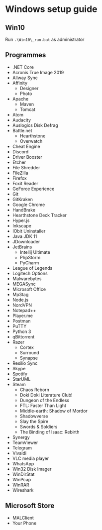 # Windows setup guide

## Win10
Run `.\Win10\_run.bat` as administrator

## Programmes

- .NET Core
- Acronis True Image 2019
- Allway Sync
- Affinity
  - Designer
  - Photo
- Apache
  - Maven
  - Tomcat
- Atom
- Audacity
- Auslogics Disk Defrag
- Battle.net
  - Hearthstone
  - Overwatch
- Cheat Engine
- Discord
- Driver Booster
- Etcher
- File Shredder
- FileZilla
- Firefox
- Foxit Reader
- GeForce Experience
- Git
- GitKraken
- Google Chrome
- HandBrake
- Hearthstone Deck Tracker
- Hyper.js
- Inkscape
- IObit Uninstaller
- Java JDK 11
- JDownloader
- JetBrains
  - Intellij Ultimate
  - PhpStorm
  - PyCharm
- League of Legends
- Logitech Options
- Malwarebytes
- MEGASync
- Microsoft Office
- Mp3tag
- Node.js
- NordVPN
- Notepad++
- Player.me
- Postman
- PuTTY
- Python 3
- qBittorrent
- Razer
  - Cortex
  - Surround
  - Synapse
- Resilio Sync
- Skype
- Spotify
- StarUML
- Steam
  - Chaos Reborn
  - Doki Doki Literature Club!
  - Dungeon of the Endless
  - FTL: Faster Than Light
  - Middle-earth: Shadow of Mordor
  - Shadowverse
  - Slay the Spire
  - Swords & Soldiers
  - The Binding of Isaac: Rebirth
- Synergy
- TeamViewer
- Telegram
- Vivaldi
- VLC media player
- WhatsApp
- Win32 Disk Imager
- WinDirStat
- WinPcap
- WinRAR
- Wireshark

## Microsoft Store
- MALClient
- Your Phone
